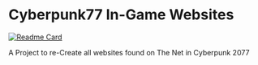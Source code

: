 # Cyberpunk77 In-Game Websites

[![Readme Card](https://github-readme-stats.vercel.app/api/pin/?username=the4rcanist&repo=cyberpunk77-ingame-websites)](https://github.com/anuraghazra/github-readme-stats)

A Project to re-Create all websites found on The Net in Cyberpunk 2077



